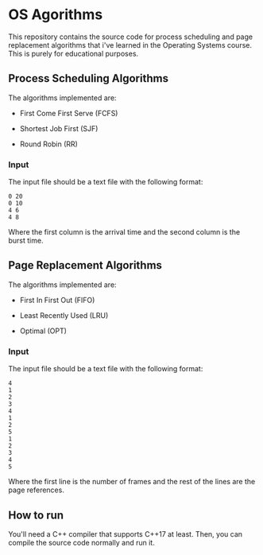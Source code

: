 # OS Agorithms

This repository contains the source code for process scheduling and page replacement algorithms that i've learned in the Operating Systems course. This is purely for educational purposes.

## Process Scheduling Algorithms

The algorithms implemented are:

- First Come First Serve (FCFS)

- Shortest Job First (SJF)

- Round Robin (RR)

### Input

The input file should be a text file with the following format:

```text
0 20
0 10
4 6
4 8
```

Where the first column is the arrival time and the second column is the burst time.

## Page Replacement Algorithms

The algorithms implemented are:

- First In First Out (FIFO)

- Least Recently Used (LRU)

- Optimal (OPT)

### Input

The input file should be a text file with the following format:

```text
4
1
2
3
4
1
2
5
1
2
3
4
5
```

Where the first line is the number of frames and the rest of the lines are the page references.

## How to run

You'll need a C++ compiler that supports C++17 at least. Then, you can compile the source code normally and run it.
